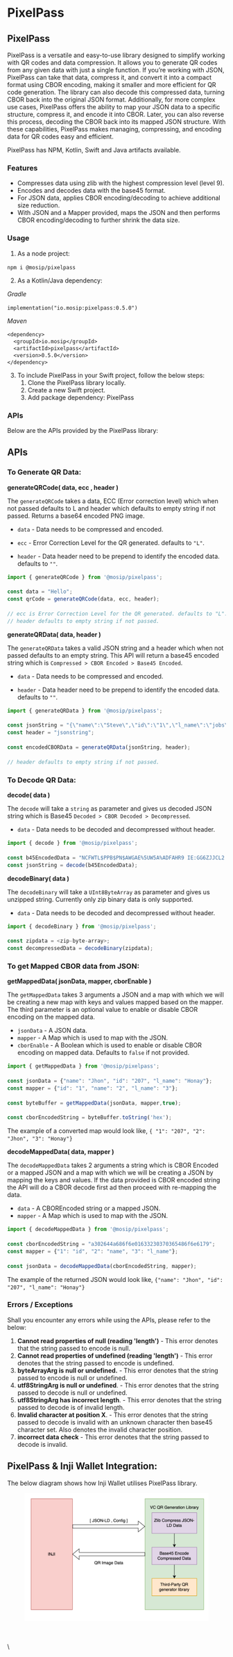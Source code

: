 # PixelPass

## PixelPass

PixelPass is a versatile and easy-to-use library designed to simplify working with QR codes and data compression. It allows you to generate QR codes from any given data with just a single function. If you’re working with JSON, PixelPass can take that data, compress it, and convert it into a compact format using CBOR encoding, making it smaller and more efficient for QR code generation. The library can also decode this compressed data, turning CBOR back into the original JSON format. Additionally, for more complex use cases, PixelPass offers the ability to map your JSON data to a specific structure, compress it, and encode it into CBOR. Later, you can also reverse this process, decoding the CBOR back into its mapped JSON structure. With these capabilities, PixelPass makes managing, compressing, and encoding data for QR codes easy and efficient.

PixelPass has NPM, Kotlin, Swift and Java artifacts available.

### Features

* Compresses data using zlib with the highest compression level (level 9).
* Encodes and decodes data with the base45 format.
* For JSON data, applies CBOR encoding/decoding to achieve additional size reduction.
* With JSON and a Mapper provided, maps the JSON and then performs CBOR encoding/decoding to further shrink the data size.

### Usage

1. As a node project:

```npm i @mosip/pixelpass```

2. As a Kotlin/Java dependency:

*Gradle*

```implementation("io.mosip:pixelpass:0.5.0")```

*Maven*

```
<dependency>
  <groupId>io.mosip</groupId>
  <artifactId>pixelpass</artifactId>
  <version>0.5.0</version>
</dependency>
```

3. To include PixelPass in your Swift project, follow the below steps:
   1. Clone the PixelPass library locally.
   2. Create a new Swift project.
   3. Add package dependency: PixelPass

### APIs

Below are the APIs provided by the PixelPass library:

## APIs
### To Generate QR Data:

**generateQRCode( data, ecc , header )**

The `generateQRCode` takes a data, ECC (Error correction level) which when not passed defaults to L and header which defaults to empty string if not passed.
Returns a base64 encoded PNG image.

 - `data` - Data needs to be compressed and encoded.

 - `ecc` - Error Correction Level for the QR generated. defaults to `"L"`.

 - `header` - Data header need to be prepend to identify the encoded data. defaults to `""`.

```javascript
import { generateQRCode } from '@mosip/pixelpass';

const data = "Hello";
const qrCode = generateQRCode(data, ecc, header);

// ecc is Error Correction Level for the QR generated. defaults to "L".
// header defaults to empty string if not passed.
```

**generateQRData( data, header )**

The `generateQRData` takes a valid JSON string and a header which when not passed defaults to an empty string.
This API will return a base45 encoded string which is `Compressed > CBOR Encoded > Base45 Encoded`.


- `data` - Data needs to be compressed and encoded.

- `header` - Data header need to be prepend to identify the encoded data. defaults to `""`.

```javascript
import { generateQRData } from '@mosip/pixelpass';

const jsonString = "{\"name\":\"Steve\",\"id\":\"1\",\"l_name\":\"jobs\"}";
const header = "jsonstring";

const encodedCBORData = generateQRData(jsonString, header);

// header defaults to empty string if not passed.
```

### To Decode QR Data:

**decode( data )**

The `decode` will take a `string`  as parameter and gives us decoded JSON string which is Base45 `Decoded > CBOR Decoded > Decompressed`.

- `data` - Data needs to be decoded and decompressed without header.

```javascript
import { decode } from '@mosip/pixelpass';

const b45EncodedData = "NCFWTL$PPB$PN$AWGAE%5UW5A%ADFAHR9 IE:GG6ZJJCL2.AJKAMHA100+8S.1";
const jsonString = decode(b45EncodedData);
```

**decodeBinary( data )**

The `decodeBinary` will take a `UInt8ByteArray`  as parameter and gives us unzipped string. Currently only zip binary data is only supported.

- `data` - Data needs to be decoded and decompressed without header.

```javascript
import { decodeBinary } from '@mosip/pixelpass';

const zipdata = <zip-byte-array>;
const decompressedData = decodeBinary(zipdata);
```

### To get Mapped CBOR data from JSON:

**getMappedData( jsonData, mapper, cborEnable )**

The `getMappedData` takes 3 arguments a JSON and a map with which we will be creating a new map with keys and values mapped based on the mapper. The third parameter is an optional value to enable or disable CBOR encoding on the mapped data.  

- `jsonData` - A JSON data.
- `mapper` - A Map which is used to map with the JSON.
- `cborEnable` - A Boolean which is used to enable or disable CBOR encoding on mapped data. Defaults to `false` if not provided.

```javascript
import { getMappedData } from '@mosip/pixelpass';

const jsonData = {"name": "Jhon", "id": "207", "l_name": "Honay"};
const mapper = {"id": "1", "name": "2", "l_name": "3"};

const byteBuffer = getMappedData(jsonData, mapper,true);

const cborEncodedString = byteBuffer.toString('hex');
```
The example of a converted map would look like, `{ "1": "207", "2": "Jhon", "3": "Honay"}`

**decodeMappedData( data, mapper )**

The `decodeMappedData` takes 2 arguments a string which is CBOR Encoded or a mapped JSON and a map with which we will be creating a JSON by mapping the keys and values. If the data provided is CBOR encoded string the API will do a CBOR decode first ad then proceed with re-mapping the data.

- `data` - A CBOREncoded string or a mapped JSON.
- `mapper` - A Map which is used to map with the JSON.

```javascript
import { decodeMappedData } from '@mosip/pixelpass';

const cborEncodedString = "a302644a686f6e01633230370365486f6e6179";
const mapper = {"1": "id", "2": "name", "3": "l_name"};

const jsonData = decodeMappedData(cborEncodedString, mapper);
```

The example of the returned JSON would look like, `{"name": "Jhon", "id": "207", "l_name": "Honay"}`



### Errors / Exceptions

Shall you encounter any errors while using the APIs, please refer to the below:

1. **Cannot read properties of null (reading 'length')** - This error denotes that the string passed to encode is null.
2. **Cannot read properties of undefined (reading 'length')** - This error denotes that the string passed to encode is undefined.
3. **byteArrayArg is null or undefined.** - This error denotes that the string passed to encode is null or undefined.
4. **utf8StringArg is null or undefined**. - This error denotes that the string passed to decode is null or undefined.
5. **utf8StringArg has incorrect length**. - This error denotes that the string passed to decode is of invalid length.
6. **Invalid character at position X**. - This error denotes that the string passed to decode is invalid with an unknown character then base45 character set. Also denotes the invalid character position.
7. **incorrect data check** - This error denotes that the string passed to decode is invalid.

## PixelPass & Inji Wallet Integration:

The below diagram shows how Inji Wallet utilises PixelPass library.

<figure><img src="../../../.gitbook/assets/inji_mobile_wallet_integration_guides_pixel_pass_1.png" alt=""><figcaption></figcaption></figure>

\
\
\\
